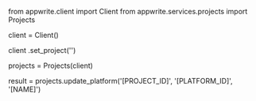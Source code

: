 from appwrite.client import Client
from appwrite.services.projects import Projects

client = Client()

client
    .set_project('')

projects = Projects(client)

result = projects.update_platform('[PROJECT_ID]', '[PLATFORM_ID]', '[NAME]')

